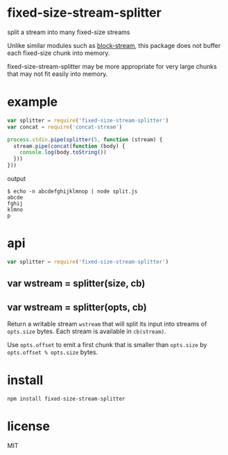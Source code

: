 # fixed-size-stream-splitter

split a stream into many fixed-size streams

Unlike similar modules such as
[block-stream](https://www.npmjs.com/package/block-stream),
this package does not buffer each fixed-size chunk into memory.

fixed-size-stream-splitter may be more appropriate for very large chunks that
may not fit easily into memory.

# example

``` js
var splitter = require('fixed-size-stream-splitter')
var concat = require('concat-stream')

process.stdin.pipe(splitter(5, function (stream) {
  stream.pipe(concat(function (body) {
    console.log(body.toString())
  }))
}))
```

output

```
$ echo -n abcdefghijklmnop | node split.js
abcde
fghij
klmno
p
```

# api

``` js
var splitter = require('fixed-size-stream-splitter')
```

## var wstream = splitter(size, cb)
## var wstream = splitter(opts, cb)

Return a writable stream `wstream` that will split its input into streams of
`opts.size` bytes. Each stream is available in `cb(stream)`.

Use `opts.offset` to emit a first chunk that is smaller than `opts.size` by
`opts.offset % opts.size` bytes.

# install

```
npm install fixed-size-stream-splitter
```

# license

MIT
